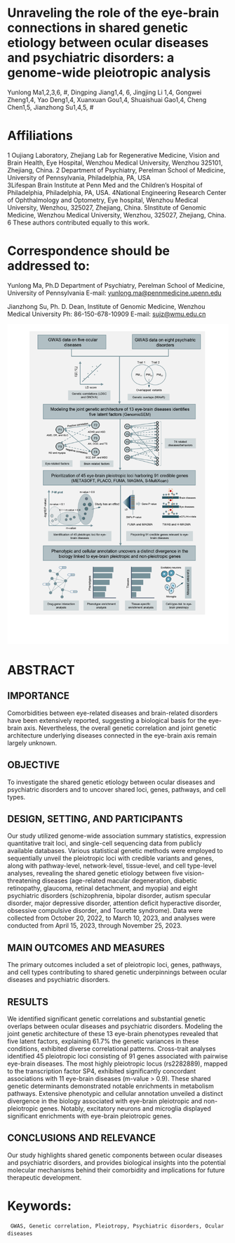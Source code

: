 # Unraveling the role of the eye-brain connections in shared genetic etiology between ocular diseases and psychiatric disorders: a genome-wide pleiotropic analysis
Yunlong Ma1,2,3,6, #, Dingping Jiang1,4, 6, Jingjing Li 1,4, Gongwei Zheng1,4, Yao Deng1,4, Xuanxuan Gou1,4, Shuaishuai Gao1,4, Cheng Chen1,5, Jianzhong Su1,4,5, #

# Affiliations
1 Oujiang Laboratory, Zhejiang Lab for Regenerative Medicine, Vision and Brain Health, Eye Hospital, Wenzhou Medical University, Wenzhou 325101, Zhejiang, China. 
2 Department of Psychiatry, Perelman School of Medicine, University of Pennsylvania, Philadelphia, PA, USA  
3Lifespan Brain Institute at Penn Med and the Children’s Hospital of Philadelphia, Philadelphia, PA, USA.
4National Engineering Research Center of Ophthalmology and Optometry, Eye hospital, Wenzhou Medical University, Wenzhou, 325027, Zhejiang, China.
5Institute of Genomic Medicine, Wenzhou Medical University, Wenzhou, 325027, Zhejiang, China.
6 These authors contributed equally to this work.


# Correspondence should be addressed to:
Yunlong Ma, Ph.D
Department of Psychiatry, Perelman School of Medicine, University of Pennsylvania 
E-mail: yunlong.ma@pennmedicine.upenn.edu 

Jianzhong Su, Ph. D.
Dean, Institute of Genomic Medicine, Wenzhou Medical University
Ph: 86-150-678-10909
E-mail: sujz@wmu.edu.cn 

![Workflow](https://github.com/mayunlong89/Brain_eye_comorbidity/blob/main/Figures/Figure%201.png)

# ABSTRACT
## IMPORTANCE 
Comorbidities between eye-related diseases and brain-related disorders have been extensively reported, suggesting a biological basis for the eye-brain axis. Nevertheless, the overall genetic correlation and joint genetic architecture underlying diseases connected in the eye-brain axis remain largely unknown. 
## OBJECTIVE 
To investigate the shared genetic etiology between ocular diseases and psychiatric disorders and to uncover shared loci, genes, pathways, and cell types.
## DESIGN, SETTING, AND PARTICIPANTS 
Our study utilized genome-wide association summary statistics, expression quantitative trait loci, and single-cell sequencing data from publicly available databases. Various statistical genetic methods were employed to sequentially unveil the pleiotropic loci with credible variants and genes, along with pathway-level, network-level, tissue-level, and cell type-level analyses, revealing the shared genetic etiology between five vision-threatening diseases (age-related macular degeneration, diabetic retinopathy, glaucoma, retinal detachment, and myopia) and eight psychiatric disorders (schizophrenia, bipolar disorder, autism specular disorder, major depressive disorder, attention deficit hyperactive disorder, obsessive compulsive disorder, and Tourette syndrome). Data were collected from October 20, 2022, to March 10, 2023, and analyses were conducted from April 15, 2023, through November 25, 2023.
## MAIN OUTCOMES AND MEASURES 
The primary outcomes included a set of pleiotropic loci, genes, pathways, and cell types contributing to shared genetic underpinnings between ocular diseases and psychiatric disorders.
## RESULTS 
We identified significant genetic correlations and substantial genetic overlaps between ocular diseases and psychiatric disorders. Modeling the joint genetic architecture of these 13 eye-brain phenotypes revealed that five latent factors, explaining 61.7% the genetic variances in these conditions, exhibited diverse correlational patterns. Cross-trait analyses identified 45 pleiotropic loci consisting of 91 genes associated with pairwise eye-brain diseases. The most highly pleiotropic locus (rs2282889), mapped to the transcription factor SP4, exhibited significantly concordant associations with 11 eye-brain diseases (m-value > 0.9). These shared genetic determinants demonstrated notable enrichments in metabolism pathways. Extensive phenotypic and cellular annotation unveiled a distinct divergence in the biology associated with eye-brain pleiotropic and non-pleiotropic genes. Notably, excitatory neurons and microglia displayed significant enrichments with eye-brain pleiotropic genes. 
## CONCLUSIONS AND RELEVANCE 
Our study highlights shared genetic components between ocular diseases and psychiatric disorders, and provides biological insights into the potential molecular mechanisms behind their comorbidity and implications for future therapeutic development. 

# Keywords:
``` GWAS, Genetic correlation, Pleiotropy, Psychiatric disorders, Ocular diseases```
